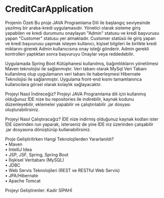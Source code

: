 # CreditCarApplication

Projenin Özeti
Bu proje JAVA Programlama Dili ile başlangıç seviyesinde yazılmış bir araba-kredi uygulamasıdır. Yönetici olarak sisteme giriş yapabilen ve kredi durumunu onaylayan "Admin" statusu ve kredi başvurusu yapan "Customer" statusu yer almaktadır. Customer statüsü ile giriş yapan ve kredi başvurusu yapmak isteyen kullanıcı, kişisel bilgileri ile birlikte kredi miktarını girerek Admin kullanıcısına onay isteği gönderir. Admin gerekli kontrolleri yaptıktan sonra başvuruyu Onaylar veya reddedebilir.

Uygulamada Spring Boot Kütüphanesi kullanılmış, bağımlılıkların yönetilmesi Maven teknolojisi ile sağlanmıştır. Veri tabanı olarak MySql Veri Tabanı kullanılmış olup uygulamanın veri tabanı ile haberleşmesi Hibernate Teknolojisi ile sağlanmıştır. Uygulama front-end kısmı tamamlanınca kullanıcılara görsel olarak kolaylık sağlayacaktır. 

Projeyi Nasıl İndireceğiz?
Projeyi JAVA Programlama dili için kullanmış olduğunuz İDE nize bu repositories ile indirebilir, kaynak kodunu düzenleyebilir, eklemeler yapabilir ve çalıştırılabilir .jar dosyası oluşturabilirsiniz.

Projeyi Nasıl Çalıştıracağız?
İDE nize indirmiş olduğunuz kaynak kodları ister İDE üzerinden run yaparak, isterseniz de yine İDE niz üzerinden çalışabilir .jar dosyasına dönüştürüp kullanabilirsiniz.

Proje Geliştirilirken Hangi Teknolojilerden Yararlanıldı?<br>
• Maven<br>
• IntelliJ Idea<br>
• JSP, JSF, Spring, Spring Boot<br>
• İlişkisel Veritabanı (MySQL)<br>
• JDBC<br>
• Web Servis Teknolojileri (REST ve RESTful Web Servis)<br>
• JPA/Hibernate<br>
• Apache Tomcat<br>

Projeyi Geliştirenler:
Kadir SİPAHİ
